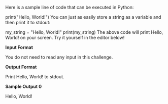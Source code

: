 Here is a sample line of code that can be executed in Python:

print("Hello, World!")
You can just as easily store a string as a variable and then print it to stdout:

my_string = "Hello, World!"
print(my_string)
The above code will print Hello, World! on your screen. Try it yourself in the editor below!

**Input Format**

You do not need to read any input in this challenge.

**Output Format**

Print Hello, World! to stdout.

**Sample Output 0**

Hello, World!
